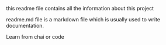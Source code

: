 
this readme file contains all the information about this project 

readme.md file is a markdown file which is usually used to write documentation.


Learn from chai or code